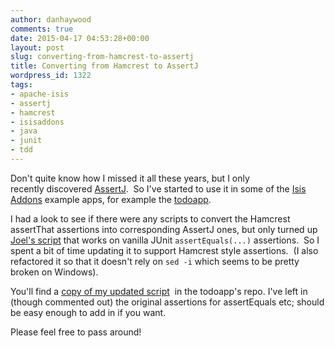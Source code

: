```yaml
---
author: danhaywood
comments: true
date: 2015-04-17 04:53:28+00:00
layout: post
slug: converting-from-hamcrest-to-assertj
title: Converting from Hamcrest to AssertJ
wordpress_id: 1322
tags:
- apache-isis
- assertj
- hamcrest
- isisaddons
- java
- junit
- tdd
---
```


Don't quite know how I missed it all these years, but I only recently discovered [AssertJ](http://joel-costigliola.github.io/assertj/).  So I've started to use it in some of the [Isis Addons](http://isisaddons.org) example apps, for example the [todoapp](http://github.com/isisaddons/isis-app-todoapp).

I had a look to see if there were any scripts to convert the Hamcrest assertThat assertions into corresponding AssertJ ones, but only turned up [Joel's script](http://joel-costigliola.github.io/assertj/assertj-core-converting-junit-assertions-to-assertj.html) that works on vanilla JUnit `assertEquals(...)` assertions.  So I spent a bit of time updating it to support Hamcrest style assertions.  (I also refactored it so that it doesn't rely on `sed -i` which seems to be pretty broken on Windows).

You'll find a [copy of my updated script](https://github.com/isisaddons/isis-app-todoapp/blob/0f6ad47cf8c090527a3fcf8090a85b720d0fa514/convert-junit-assertions-to-assertj.sh)  in the todoapp's repo.  I've left in (though commented out) the original assertions for assertEquals etc; should be easy enough to add in if you want.

Please feel free to pass around!
